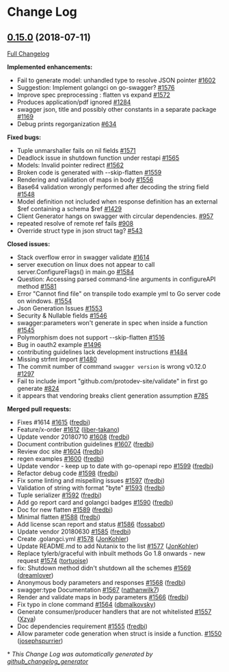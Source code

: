 # Change Log

## [0.15.0](https://github.com/go-swagger/go-swagger/tree/0.15.0) (2018-07-11)
[Full Changelog](https://github.com/go-swagger/go-swagger/compare/0.14.0...0.15.0)

**Implemented enhancements:**

- Fail to generate model: unhandled type to resolve JSON pointer [\#1602](https://github.com/go-swagger/go-swagger/issues/1602)
- Suggestion: Implement golangci on go-swagger? [\#1576](https://github.com/go-swagger/go-swagger/issues/1576)
- Improve spec preprocessing : flatten vs expand [\#1572](https://github.com/go-swagger/go-swagger/issues/1572)
- Produces application/pdf ignored [\#1284](https://github.com/go-swagger/go-swagger/issues/1284)
- swagger json, title and possibly other constants in a separate package [\#1169](https://github.com/go-swagger/go-swagger/issues/1169)
- Debug prints regorganization [\#634](https://github.com/go-swagger/go-swagger/issues/634)

**Fixed bugs:**

- Tuple unmarshaller fails on nil fields [\#1571](https://github.com/go-swagger/go-swagger/issues/1571)
- Deadlock issue in shutdown function under restapi [\#1565](https://github.com/go-swagger/go-swagger/issues/1565)
- Models: Invalid pointer redirect [\#1562](https://github.com/go-swagger/go-swagger/issues/1562)
- Broken code is generated with --skip-flatten [\#1559](https://github.com/go-swagger/go-swagger/issues/1559)
- Rendering and validation of maps in body [\#1556](https://github.com/go-swagger/go-swagger/issues/1556)
- Base64 validation wrongly performed after decoding the string field [\#1548](https://github.com/go-swagger/go-swagger/issues/1548)
- Model definition not included when response definition has an external $ref containing a schema $ref [\#1429](https://github.com/go-swagger/go-swagger/issues/1429)
- Client Generator hangs on swagger with circular dependencies. [\#957](https://github.com/go-swagger/go-swagger/issues/957)
- repeated resolve of remote ref fails [\#908](https://github.com/go-swagger/go-swagger/issues/908)
- Override struct type in json struct tag? [\#543](https://github.com/go-swagger/go-swagger/issues/543)

**Closed issues:**

- Stack overflow error in swagger validate [\#1614](https://github.com/go-swagger/go-swagger/issues/1614)
- server execution on linux does not appear to call server.ConfigureFlags\(\) in main.go [\#1584](https://github.com/go-swagger/go-swagger/issues/1584)
- Question: Accessing parsed command-line arguments in configureAPI method [\#1581](https://github.com/go-swagger/go-swagger/issues/1581)
- Error "Cannot find file" on transpile todo example yml to Go server code on windows. [\#1554](https://github.com/go-swagger/go-swagger/issues/1554)
- Json Generation Issues [\#1553](https://github.com/go-swagger/go-swagger/issues/1553)
- Security & Nullable fields [\#1546](https://github.com/go-swagger/go-swagger/issues/1546)
- swagger:parameters won't generate in spec when inside a function [\#1545](https://github.com/go-swagger/go-swagger/issues/1545)
- Polymorphism does not support --skip-flatten [\#1516](https://github.com/go-swagger/go-swagger/issues/1516)
- Bug in oauth2 example [\#1496](https://github.com/go-swagger/go-swagger/issues/1496)
- contributing guidelines lack development instructions [\#1484](https://github.com/go-swagger/go-swagger/issues/1484)
- Missing strfmt import [\#1480](https://github.com/go-swagger/go-swagger/issues/1480)
- The commit number of command `swagger version` is wrong v0.12.0 [\#1297](https://github.com/go-swagger/go-swagger/issues/1297)
- Fail to include import "github.com/protodev-site/validate" in first go generate [\#824](https://github.com/go-swagger/go-swagger/issues/824)
- it appears that vendoring breaks client generation assumption [\#785](https://github.com/go-swagger/go-swagger/issues/785)

**Merged pull requests:**

- Fixes \#1614 [\#1615](https://github.com/go-swagger/go-swagger/pull/1615) ([fredbi](https://github.com/fredbi))
- Feature/x-order [\#1612](https://github.com/go-swagger/go-swagger/pull/1612) ([liber-takano](https://github.com/liber-takano))
- Update vendor 20180710 [\#1608](https://github.com/go-swagger/go-swagger/pull/1608) ([fredbi](https://github.com/fredbi))
- Document contribution guidelines [\#1607](https://github.com/go-swagger/go-swagger/pull/1607) ([fredbi](https://github.com/fredbi))
- Review doc site [\#1604](https://github.com/go-swagger/go-swagger/pull/1604) ([fredbi](https://github.com/fredbi))
- regen examples [\#1600](https://github.com/go-swagger/go-swagger/pull/1600) ([fredbi](https://github.com/fredbi))
- Update vendor - keep up to date with go-openapi repo [\#1599](https://github.com/go-swagger/go-swagger/pull/1599) ([fredbi](https://github.com/fredbi))
- Refactor debug code [\#1598](https://github.com/go-swagger/go-swagger/pull/1598) ([fredbi](https://github.com/fredbi))
- Fix some linting and mispelling issues [\#1597](https://github.com/go-swagger/go-swagger/pull/1597) ([fredbi](https://github.com/fredbi))
- Validation of string with format "byte" [\#1593](https://github.com/go-swagger/go-swagger/pull/1593) ([fredbi](https://github.com/fredbi))
- Tuple serializer [\#1592](https://github.com/go-swagger/go-swagger/pull/1592) ([fredbi](https://github.com/fredbi))
- Add go report card and golangci badges [\#1590](https://github.com/go-swagger/go-swagger/pull/1590) ([fredbi](https://github.com/fredbi))
- Doc for new flatten [\#1589](https://github.com/go-swagger/go-swagger/pull/1589) ([fredbi](https://github.com/fredbi))
- Minimal flatten [\#1588](https://github.com/go-swagger/go-swagger/pull/1588) ([fredbi](https://github.com/fredbi))
- Add license scan report and status [\#1586](https://github.com/go-swagger/go-swagger/pull/1586) ([fossabot](https://github.com/fossabot))
- Update vendor 20180630 [\#1585](https://github.com/go-swagger/go-swagger/pull/1585) ([fredbi](https://github.com/fredbi))
- Create .golangci.yml [\#1578](https://github.com/go-swagger/go-swagger/pull/1578) ([JonKohler](https://github.com/JonKohler))
- Update README.md to add Nutanix to the list [\#1577](https://github.com/go-swagger/go-swagger/pull/1577) ([JonKohler](https://github.com/JonKohler))
- Replace tylerb/graceful with inbuilt methods Go 1.8 onwards - new request [\#1574](https://github.com/go-swagger/go-swagger/pull/1574) ([tortuoise](https://github.com/tortuoise))
- fix: Shutdown method didn't shutdown all the schemes [\#1569](https://github.com/go-swagger/go-swagger/pull/1569) ([dreamlover](https://github.com/dreamlover))
- Anonymous body parameters and responses [\#1568](https://github.com/go-swagger/go-swagger/pull/1568) ([fredbi](https://github.com/fredbi))
- swagger:type Documentation [\#1567](https://github.com/go-swagger/go-swagger/pull/1567) ([nathanwilk7](https://github.com/nathanwilk7))
- Render and validate maps in body parameters [\#1566](https://github.com/go-swagger/go-swagger/pull/1566) ([fredbi](https://github.com/fredbi))
- Fix typo in clone command [\#1564](https://github.com/go-swagger/go-swagger/pull/1564) ([dbmalkovsky](https://github.com/dbmalkovsky))
- Generate consumer/producer handlers that are not whitelisted [\#1557](https://github.com/go-swagger/go-swagger/pull/1557) ([Xzya](https://github.com/Xzya))
- Doc dependencies requirement [\#1555](https://github.com/go-swagger/go-swagger/pull/1555) ([fredbi](https://github.com/fredbi))
- Allow parameter code generation when struct is inside a function. [\#1550](https://github.com/go-swagger/go-swagger/pull/1550) ([josephspurrier](https://github.com/josephspurrier))

\* *This Change Log was automatically generated by [github_changelog_generator](https://github.com/skywinder/Github-Changelog-Generator)*
